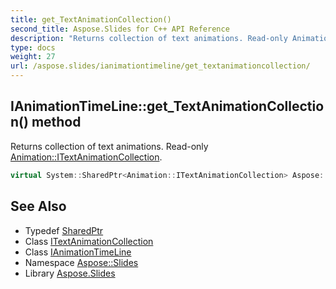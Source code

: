 ```yaml
---
title: get_TextAnimationCollection()
second_title: Aspose.Slides for C++ API Reference
description: "Returns collection of text animations. Read-only Animation::ITextAnimationCollection."
type: docs
weight: 27
url: /aspose.slides/ianimationtimeline/get_textanimationcollection/
---
```

## IAnimationTimeLine::get_TextAnimationCollection() method


Returns collection of text animations. Read-only [Animation::ITextAnimationCollection](../../../aspose.slides.animation/itextanimationcollection/).

```cpp
virtual System::SharedPtr<Animation::ITextAnimationCollection> Aspose::Slides::IAnimationTimeLine::get_TextAnimationCollection()=0
```

## See Also

* Typedef [SharedPtr](../../../system/sharedptr/)
* Class [ITextAnimationCollection](../../../aspose.slides.animation/itextanimationcollection/)
* Class [IAnimationTimeLine](../)
* Namespace [Aspose::Slides](../../)
* Library [Aspose.Slides](../../../)